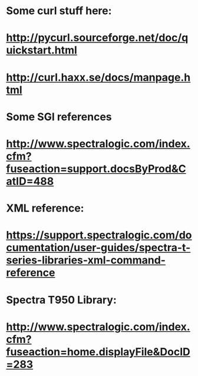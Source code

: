 
# Some curl stuff here:
#   http://pycurl.sourceforge.net/doc/quickstart.html
#   http://curl.haxx.se/docs/manpage.html

# Some SGI references
#   http://www.spectralogic.com/index.cfm?fuseaction=support.docsByProd&CatID=488
#
# XML reference: 
#   https://support.spectralogic.com/documentation/user-guides/spectra-t-series-libraries-xml-command-reference
#
# Spectra T950 Library:
#   http://www.spectralogic.com/index.cfm?fuseaction=home.displayFile&DocID=283


